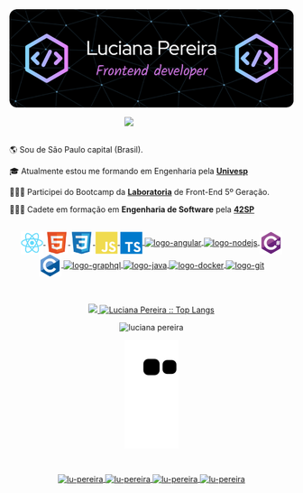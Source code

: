 
 <div align="center">
    <img src="https://github.com/luciana-pereira/luciana-pereira/blob/master/github-header-image%20(1).png?raw=true" />
</div>

<p align="right">
    <img src="https://media.istockphoto.com/vectors/young-black-woman-with-laptop-sitting-in-chair-bag-vector-id1266949327?k=20&m=1266949327&s=170667a&w=0&h=NwowNt7l3FmAYfQpH5KmA1eBKKf0fJds8SgKgYF8L8E=" width="300" align="right">
</p><br><br>

<p margin-left="20" align="left">🌎 Sou de São Paulo capital (Brasil).</p>
<p align="left">🎓 Atualmente estou me formando em Engenharia pela <a href="https://univesp.br/"><b>Univesp</b></a></p>
<p align="left">👩🏾‍💻 Participei do Bootcamp da <a href="https://selecao.laboratoria.la/"><b>Laboratoria</b></a> de Front-End 5º Geração.</p>
<p align="left">👩🏽‍🚀 Cadete em formação em <b>Engenharia de Software</b> pela <a href="https://www.42sp.org.br/"><b>42SP</b></a</p>
 <br><br>
 <p align="center">
  <img align="center" alt="logo-react" height="40" width="40" src="https://raw.githubusercontent.com/devicons/devicon/master/icons/react/react-original.svg" />
  <img align="center" alt="logo-HTML" height="40" width="40" src="https://raw.githubusercontent.com/devicons/devicon/master/icons/html5/html5-original.svg" />
  <img align="center" alt="logo-CSS3" height="40" width="40" src="https://raw.githubusercontent.com/devicons/devicon/master/icons/css3/css3-original.svg" />
  <img align="center" alt="logo-javascript" height="40" width="40" src="https://raw.githubusercontent.com/devicons/devicon/master/icons/javascript/javascript-plain.svg" />
  <img align="center" alt="logo-javascript" height="40" width="40" src="https://raw.githubusercontent.com/devicons/devicon/master/icons/typescript/typescript-plain.svg" />
  <img align="center" alt="logo-angular" height="40" width="40" src="https://www.vectorlogo.zone/logos/angular/angular-icon.svg" />
  <img align="center" alt="logo-nodejs" height="40" width="40" src="https://www.vectorlogo.zone/logos/nodejs/nodejs-icon.svg" />
  <img align="center" alt="logo-csharp" height="40" width="40" src="https://raw.githubusercontent.com/devicons/devicon/master/icons/csharp/csharp-original.svg" />
  <img align="center" alt="logo-csharp" height="40" width="40" src="https://raw.githubusercontent.com/devicons/devicon/master/icons/c/c-original.svg" />
  <img align="center" alt="logo-graphql" height="40" width="40" src="https://www.vectorlogo.zone/logos/graphql/graphql-icon.svg" />
  <img align="center" alt="logo-java" height="40" width="40" src="https://www.vectorlogo.zone/logos/java/java-icon.svg" />
  <img align="center" alt="logo-docker" height="55" width="40" src="https://www.vectorlogo.zone/logos/docker/docker-icon.svg" />
  <img align="center" alt="logo-git" height="40" width="40" src="https://www.vectorlogo.zone/logos/git-scm/git-scm-icon.svg" />
</p><br><br>

<div align="center">
    <a href="https://github.com/luciana-pereira">
      <img height="215em" src=https://github-readme-stats.vercel.app/api?username=luciana-pereira&count_private=true&include_all_commits=true&show_icons=true&theme=radical>
          <img src="https://github-readme-stats.vercel.app/api/top-langs/?username=luciana-pereira&show_icons=true&count_private=true&include_all_commits=true&langs_count=10&theme=radical&layout=compact" alt="Luciana Pereira :: Top Langs" />
    </a>
<!--       <img height="180em" src=https://github-readme-stats.vercel.app/api/top-langs/?username=luciana-pereira&show_icons=true&theme=radical&layout=compact> -->
</div>
 
<p align="center">
  <img src="http://github-readme-streak-stats.herokuapp.com?user=luciana-pereira&theme=radical" alt="luciana pereira" />
</p>

<p align="center">
  <img align="center" alt="snacker" src="https://github.com/luciana-pereira/luciana-pereira/blob/output/github-contribution-grid-snake.svg" />
</p><br>

<p align="center">
  <a href="https://www.linkedin.com/in/lucianapereiras" target="_blank">
    <img  height="40" margin="40px" src="https://cdn.jsdelivr.net/npm/simple-icons@3.0.1/icons/linkedin.svg" alt="lu-pereira" align="center"/>
  </a>
  <a href="https://www.facebook.com/luciana.pereira.35762241" target="_blank">
    <img height="40" margin="40px" src="https://cdn.jsdelivr.net/npm/simple-icons@3.0.1/icons/facebook.svg" alt="lu-pereira" align="center"/>
  </a>
  <a href="https://www.instagram.com/dev.lupereira" target="_blank">
    <img height="40" margin="40px" src="https://cdn.jsdelivr.net/npm/simple-icons@3.0.1/icons/instagram.svg" alt="lu-pereira" align="center"/>
  </a>
  <a href="https://twitter.com/LuPereiraDev" target="_blank">
    <img height="40" margin="40px" src="https://cdn.jsdelivr.net/npm/simple-icons@3.0.1/icons/twitter.svg" alt="lu-pereira" align="center"/>
  </a>
</p>
